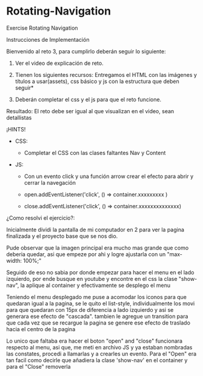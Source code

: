 # Rotating-Navigation
Exercise Rotating Navigation

Instrucciones de Implementación

Bienvenido al reto 3, para cumplirlo deberán seguir lo siguiente:

1. Ver el video de explicación de reto.

2. Tienen los siguientes recursos: Entregamos el HTML con las imágenes y títulos a usar(assets), css básico y js con la estructura que deben seguir*

3. Deberán completar el css y el js para que el reto funcione.

Resultado: El reto debe ser igual al que visualizan en el video, sean detallistas

¡HINTS!

* CSS:

  * Completar el CSS con las clases faltantes Nav y Content

* JS:

  * Con un evento click y una función arrow crear el efecto para abrir y cerrar la navegación

  * open.addEventListener('click', () => container.xxxxxxxxx )

  * close.addEventListener('click', () => container.xxxxxxxxxxxxxx)


¿Como resolvi el ejercicio?:

Inicialmente dividi la pantalla de mi computador en 2 para ver la pagina finalizada y el proyecto base que se nos dio.

Pude observar que la imagen principal era mucho mas grande que como deberia quedar, asi que empeze por ahi y logre ajustarla con un "max-width: 100%;"

Seguido de eso no sabia por donde empezar para hacer el menu en el lado izquierdo, por ende busque en youtube y encontre en el css la clase "show-nav", la aplique al container y efectivamente se desplego el menu

Teniendo el menu desplegado me puse a acomodar los iconos para que quedaran igual a la pagina, se le quito el list-style, individualmente los movi para que quedaran con 15px de diferencia a lado izquierdo y asi se generara ese efecto de "cascada". tambien le agregue un transition para que cada vez que se recargue la pagina se genere ese efecto de traslado hacia el centro de la pagina

Lo unico que faltaba era hacer el boton "open" and "close" funcionara respecto al menu, asi que, me meti en archivo JS y ya estaban nombradas las constates, procedi a llamarlas y a crearles un evento. Para el "Open" era tan facil como decirle que añadiera la clase 'show-nav' en el container y para el "Close" removerla
